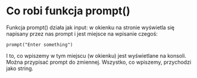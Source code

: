 # Co robi funkcja prompt()  
Funkcja prompt() działa jak input: w okienku na stronie wyświetla się napisany przez nas prompt i jest miejsce na wpisanie czegoś:  
```
prompt("Enter something")
```
I to, co wpiszemy w tym miejscu (w okienku) jest wyświetlane na konsoli.  
Można przypisać prompt do zmiennej. Wszystko, co wpiszemy, przychodzi jako string.  
  
